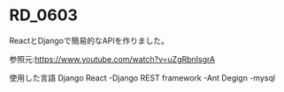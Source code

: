 # RD_0603
ReactとDjangoで簡易的なAPIを作りました。

参照元:https://www.youtube.com/watch?v=uZgRbnIsgrA

使用した言語
Django 
React 
-Django REST framework 
-Ant Degign 
-mysql 
